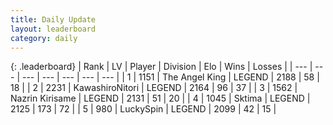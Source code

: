 ```yaml
---
title: Daily Update
layout: leaderboard
category: daily
---
```


{: .leaderboard}
| Rank | LV | Player | Division | Elo | Wins | Losses |
| --- | --- | --- | --- | --- | --- | --- |
| <span data-change="1">1</span> | 1151 | <span title="ID: 547162">The Angel King</span> | LEGEND | <span data-change="52">2188</span> | <span data-change="8">58</span> | <span data-change="0">18</span> |
| <span data-change="-1">2</span> | 2231 | <span title="ID: 164871">KawashiroNitori</span> | LEGEND | <span data-change="23">2164</span> | <span data-change="5">96</span> | <span data-change="1">37</span> |
| <span data-change="2">3</span> | 1562 | <span title="ID: 315148">Nazrin Kirisame</span> | LEGEND | <span data-change="30">2131</span> | <span data-change="15">51</span> | <span data-change="5">20</span> |
| <span data-change="0">4</span> | 1045 | <span title="ID: 353063">Sktima</span> | LEGEND | <span data-change="14">2125</span> | <span data-change="13">173</span> | <span data-change="5">72</span> |
| <span data-change="1">5</span> | 980 | <span title="ID: 498412">LuckySpin</span> | LEGEND | <span data-change="0">2099</span> | <span data-change="0">42</span> | <span data-change="0">15</span> |